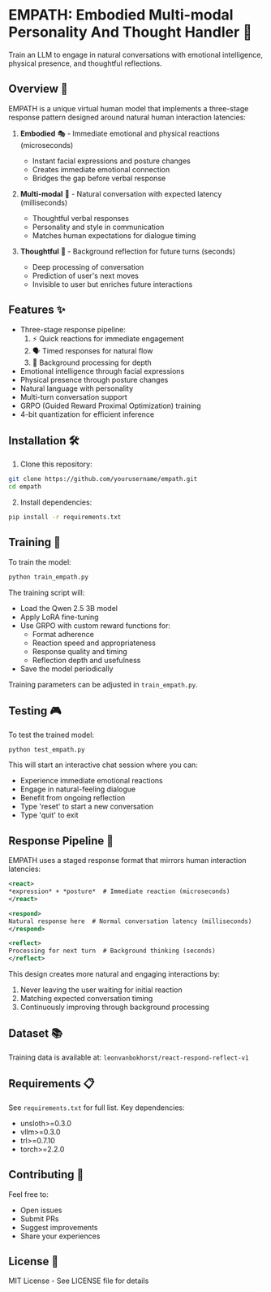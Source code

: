 # EMPATH: Embodied Multi-modal Personality And Thought Handler 🤖

Train an LLM to engage in natural conversations with emotional intelligence, physical presence, and thoughtful reflections.

## Overview 🌟

EMPATH is a unique virtual human model that implements a three-stage response pattern designed around natural human interaction latencies:

1. **Embodied** 🎭 - Immediate emotional and physical reactions (microseconds)
   - Instant facial expressions and posture changes
   - Creates immediate emotional connection
   - Bridges the gap before verbal response

2. **Multi-modal** 💬 - Natural conversation with expected latency (milliseconds)
   - Thoughtful verbal responses
   - Personality and style in communication
   - Matches human expectations for dialogue timing

3. **Thoughtful** 🤔 - Background reflection for future turns (seconds)
   - Deep processing of conversation
   - Prediction of user's next moves
   - Invisible to user but enriches future interactions

## Features ✨

- Three-stage response pipeline:
  1. ⚡ Quick reactions for immediate engagement
  2. 🗣️ Timed responses for natural flow
  3. 🧠 Background processing for depth
- Emotional intelligence through facial expressions
- Physical presence through posture changes
- Natural language with personality
- Multi-turn conversation support
- GRPO (Guided Reward Proximal Optimization) training
- 4-bit quantization for efficient inference

## Installation 🛠️

1. Clone this repository:
```bash
git clone https://github.com/yourusername/empath.git
cd empath
```

2. Install dependencies:
```bash
pip install -r requirements.txt
```

## Training 🚀

To train the model:

```bash
python train_empath.py
```

The training script will:
- Load the Qwen 2.5 3B model
- Apply LoRA fine-tuning
- Use GRPO with custom reward functions for:
  - Format adherence
  - Reaction speed and appropriateness
  - Response quality and timing
  - Reflection depth and usefulness
- Save the model periodically

Training parameters can be adjusted in `train_empath.py`.

## Testing 🎮

To test the trained model:

```bash
python test_empath.py
```

This will start an interactive chat session where you can:
- Experience immediate emotional reactions
- Engage in natural-feeling dialogue
- Benefit from ongoing reflection
- Type 'reset' to start a new conversation
- Type 'quit' to exit

## Response Pipeline 🔄

EMPATH uses a staged response format that mirrors human interaction latencies:

```xml
<react>
*expression* + *posture*  # Immediate reaction (microseconds)
</react>

<respond>
Natural response here  # Normal conversation latency (milliseconds)
</respond>

<reflect>
Processing for next turn  # Background thinking (seconds)
</reflect>
```

This design creates more natural and engaging interactions by:
1. Never leaving the user waiting for initial reaction
2. Matching expected conversation timing
3. Continuously improving through background processing

## Dataset 📚

Training data is available at: `leonvanbokhorst/react-respond-reflect-v1`

## Requirements 📋

See `requirements.txt` for full list. Key dependencies:
- unsloth>=0.3.0
- vllm>=0.3.0
- trl>=0.7.10
- torch>=2.2.0

## Contributing 🤝

Feel free to:
- Open issues
- Submit PRs
- Suggest improvements
- Share your experiences

## License 📄

MIT License - See LICENSE file for details 